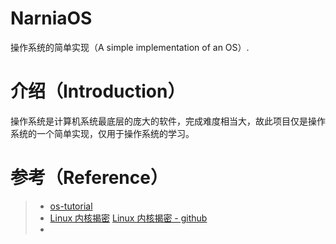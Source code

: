 # NarniaOS
操作系统的简单实现（A simple implementation of an OS）.

# 介绍（Introduction）
操作系统是计算机系统最底层的庞大的软件，完成难度相当大，故此项目仅是操作系统的一个简单实现，仅用于操作系统的学习。

# 参考（Reference）
> * [os-tutorial](https://github.com/cfenollosa/os-tutorial)
> * [Linux 内核揭密](https://xinqiu.gitbooks.io/linux-insides-cn/content/) [Linux 内核揭密 - github](https://github.com/MintCN/linux-insides-zh)
> *